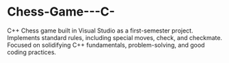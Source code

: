 # Chess-Game---C-
C++ Chess game built in Visual Studio as a first-semester project. Implements standard rules, including special moves, check, and checkmate. Focused on solidifying C++ fundamentals, problem-solving, and good coding practices.
